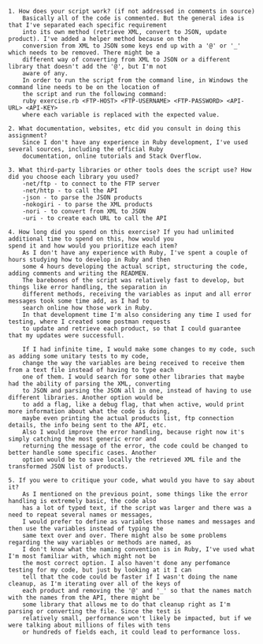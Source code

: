 
    1. How does your script work? (if not addressed in comments in source)
        Basically all of the code is commented. But the general idea is that I've separated each specific requirement 
        into its own method (retrieve XML, convert to JSON, update product). I've added a helper method because on the
        conversion from XML to JSON some keys end up with a '@' or '_' which needs to be removed. There might be a 
        different way of converting from XML to JSON or a different library that doesn't add the '@', but I'm not 
        aware of any.
        In order to run the script from the command line, in Windows the command line needs to be on the location of 
        the script and run the following command:
        ruby exercise.rb <FTP-HOST> <FTP-USERNAME> <FTP-PASSWORD> <API-URL> <API-KEY>
        where each variable is replaced with the expected value.

    2. What documentation, websites, etc did you consult in doing this assignment?
        Since I don't have any experience in Ruby development, I've used several sources, including the official Ruby
        documentation, online tutorials and Stack Overflow.

    3. What third-party libraries or other tools does the script use? How did you choose each library you used?
        -net/ftp - to connect to the FTP server
        -net/http - to call the API
        -json - to parse the JSON products
        -nokogiri - to parse the XML products  
        -nori - to convert from XML to JSON
        -uri - to create each URL to call the API

    4. How long did you spend on this exercise? If you had unlimited additional time to spend on this, how would you 
    spend it and how would you prioritize each item?
        As I don't have any experience with Ruby, I've spent a couple of hours studying how to develop in Ruby and then
        some 4 hours developing the actual script, structuring the code, adding comments and writing the READMEN. 
        The barebones of the script was relatively fast to develop, but things like error handling, the separation in 
        different methods, receiving the variables as input and all error messages took some time add, as I had to 
        search online how those work in Ruby.
        In that development time I'm also considering any time I used for testing, where I created some postman requests
        to update and retrieve each product, so that I could guarantee that my updates were successfull.

        If I had infinite time, I would make some changes to my code, such as adding some unitary tests to my code,
        change the way the variables are being received to receive them from a text file instead of having to type each
        one of them. I would search for some other libraries that maybe had the ability of parsing the XML, converting 
        to JSON and parsing the JSON all in one, instead of having to use different libraries. Another option would be
        to add a flag, like a debug flag, that when active, would print more information about what the code is doing, 
        maybe even printing the actual products list, ftp connection details, the info being sent to the API, etc.
        Also I would improve the error handling, because right now it's simply catching the most generic error and
        returning the message of the error, the code could be changed to better handle some specific cases. Another
        option would be to save locally the retrieved XML file and the transformed JSON list of products.

    5. If you were to critique your code, what would you have to say about it?
        As I mentioned on the previous point, some things like the error handling is extremely basic, the code also
        has a lot of typed text, if the script was larger and there was a need to repeat several names or messages,
        I would prefer to define as variables those names and messages and then use the variables instead of typing the
        same text over and over. There might also be some problems regarding the way variables or methods are named, as
        I don't know what the naming convention is in Ruby, I've used what I'm most familiar with, which might not be
        the most correct option. I also haven't done any perfomance testing for my code, but just by looking at it I can
        tell that the code could be faster if I wasn't doing the name cleanup, as I'm iterating over all of the keys of 
        each product and removing the '@' and '_' so that the names match with the names from the API, there might be
        some library that allows me to do that cleanup right as I'm parsing or converting the file. Since the test is
        relatively small, performance won't likely be impacted, but if we were talking about millions of files with tens
        or hundreds of fields each, it could lead to performance loss.
